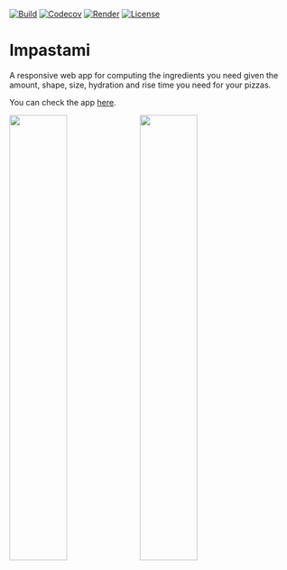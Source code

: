 [![Build](https://github.com/avalloneandrea/impastami-app/actions/workflows/build.yml/badge.svg)](https://github.com/avalloneandrea/impastami-app/actions/workflows/build.yml)
[![Codecov](https://codecov.io/gh/avalloneandrea/impastami-app/branch/main/graph/badge.svg?token=UYQ7NW7HRO)](https://codecov.io/gh/avalloneandrea/impastami-app)
[![Render](https://img.shields.io/badge/deploy-active-brightgreen.svg?logo=render)](https://impastamiapp.onrender.com)
[![License](https://img.shields.io/github/license/avalloneandrea/impastami-app.svg?color=bright)](https://github.com/avalloneandrea/impastami-app/blob/master/LICENSE)

# Impastami

A responsive web app for computing the ingredients you need given the amount, shape, size, hydration and rise time you need for your pizzas.

You can check the app [here](https://impastamiapp.onrender.com).

<img src="https://user-images.githubusercontent.com/9071642/219944654-2e04130f-5d6b-4165-849e-4042e68be4ad.png" width="45%"></img>
<img src="https://user-images.githubusercontent.com/9071642/219944659-275ff6cd-420d-4b2a-9e33-0a553a37ce9e.png" width="45%"></img> 
